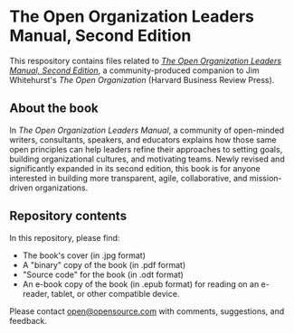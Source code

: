 # The Open Organization Leaders Manual, Second Edition

This respository contains files related to [_The Open Organization Leaders Manual, Second Edition_](https://opensource.com/open-organization/resources/leaders-manual), a community-produced companion to Jim Whitehurst's _The Open Organization_ (Harvard Business Review Press).

## About the book

In _The Open Organization Leaders Manual_, a community of open-minded writers, consultants, speakers, and educators explains how those same open principles can help leaders refine their approaches to setting goals, building organizational cultures, and motivating teams. Newly revised and significantly expanded in its second edition, this book is for anyone interested in building more transparent, agile, collaborative, and mission-driven organizations.

## Repository contents

In this repository, please find:

- The book's cover (in .jpg format)
- A "binary" copy of the book (in .pdf format)
- "Source code" for the book (in .odt format)
- An e-book copy of the book (in .epub format) for reading on an e-reader, tablet, or other compatible device.

Please contact open@opensource.com with comments, suggestions, and feedback.

